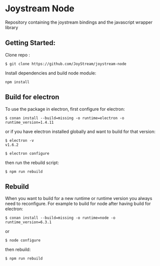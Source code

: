 # Joystream Node

Repository containing the joystream bindings and the javascript wrapper library

## Getting Started:

Clone repo :
```
$ git clone https://github.com/JoyStream/joystream-node
```

Install dependencies and build node module:
```
npm install
```

## Build for electron

To use the package in electron, first configure for electron:

```
$ conan install --build=missing -o runtime=electron -o runtime_version=1.4.11
```

or if you have electron installed globally and want to build for that version:

```
$ electron -v
v1.6.2
```

```
$ electron configure
```

then run the rebuild script:

```
$ npm run rebuild
```

## Rebuild

When you want to build for a new runtime or runtime version you always need to reconfigure. For example to build for node after having build for electron:
```
$ conan install --build=missing -o runtime=node -o runtime_version=6.3.1
```

or

```
$ node configure
```

then rebuild:

```
$ npm run rebuild
```
